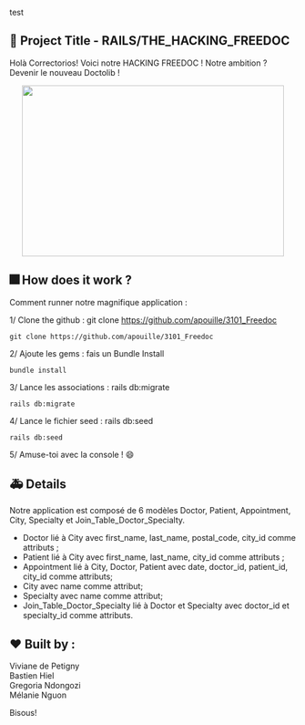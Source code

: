 test 
##  :gem: Project Title - RAILS/THE_HACKING_FREEDOC

Holà Correctorios! Voici notre HACKING FREEDOC !
Notre ambition ? Devenir le nouveau Doctolib ! 

<p align="center">
  <img width="460" height="300" src="https://media.giphy.com/media/9Ai5dIk8xvBm0/giphy.gif">
</p>


##   :fireworks: How does it work ?

Comment runner notre magnifique application :  

1/ Clone the github : git clone https://github.com/apouille/3101_Freedoc  

```
git clone https://github.com/apouille/3101_Freedoc
```

2/ Ajoute les gems : fais un Bundle Install  


```
bundle install
```

3/ Lance les associations : rails db:migrate  

```
rails db:migrate
```

4/ Lance le fichier seed : rails db:seed  

```
rails db:seed
```

5/ Amuse-toi avec la console ! :smile:  



##   :ambulance: Details 

Notre application est composé de 6 modèles Doctor, Patient, Appointment, City, Specialty et Join_Table_Doctor_Specialty.
* Doctor lié à City avec first_name, last_name, postal_code, city_id comme attributs ;
* Patient lié à City avec first_name, last_name, city_id comme attributs ;
* Appointment lié à City, Doctor, Patient avec date, doctor_id, patient_id, city_id comme attributs;
* City avec name comme attribut;
* Specialty avec name comme attribut;
* Join_Table_Doctor_Specialty lié à Doctor et Specialty avec doctor_id et specialty_id comme attributs.


## :heart: Built by : 

Viviane de Petigny  
Bastien Hiel  
Gregoria Ndongozi  
Mélanie Nguon  

Bisous!

